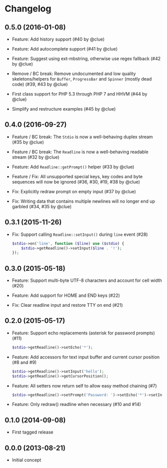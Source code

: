 # Changelog

## 0.5.0 (2016-01-08)

*   Feature: Add history support
    (#40 by @clue)

*   Feature: Add autocomplete support
    (#41 by @clue)

*   Feature: Suggest using ext-mbstring, otherwise use regex fallback
    (#42 by @clue)

*   Remove / BC break: Remove undocumented and low quality skeletons/helpers for
    `Buffer`, `ProgressBar` and `Spinner` (mostly dead code)
    (#39, #43 by @clue)

*   First class support for PHP 5.3 through PHP 7 and HHVM
    (#44 by @clue)

*   Simplify and restructure examples
    (#45 by @clue)

## 0.4.0 (2016-09-27)

*   Feature / BC break: The `Stdio` is now a well-behaving duplex stream
    (#35 by @clue)

*   Feature / BC break: The `Readline` is now a well-behaving readable stream
    (#32 by @clue)

*   Feature: Add `Readline::getPrompt()` helper
    (#33 by @clue)

*   Feature / Fix: All unsupported special keys, key codes and byte sequences will now be ignored
    (#36, #30, #19, #38 by @clue)

*   Fix: Explicitly redraw prompt on empty input
    (#37 by @clue)

*   Fix: Writing data that contains multiple newlines will no longer end up garbled
    (#34, #35 by @clue)

## 0.3.1 (2015-11-26)

*   Fix: Support calling `Readline::setInput()` during `line` event
    (#28)

    ```php
    $stdio->on('line', function ($line) use ($stdio) {
        $stdio->getReadline()->setInput($line . '!');
    });
    ```

## 0.3.0 (2015-05-18)

*   Feature: Support multi-byte UTF-8 characters and account for cell width
    (#20)

*   Feature: Add support for HOME and END keys
    (#22)

*   Fix: Clear readline input and restore TTY on end
    (#21)

## 0.2.0 (2015-05-17)

*   Feature: Support echo replacements (asterisk for password prompts)
    (#11)

    ```php
    $stdio->getReadline()->setEcho('*');
    ```

*   Feature: Add accessors for text input buffer and current cursor position
    (#8 and #9)

    ```php
    $stdio->getReadline()->setInput('hello');
    $stdio->getReadline()->getCursorPosition();
    ```

*   Feature: All setters now return self to allow easy method chaining
    (#7)

    ```php
    $stdio->getReadline()->setPrompt('Password: ')->setEcho('*')->setInput('secret');
    ```

*   Feature: Only redraw() readline when necessary
    (#10 and #14)

## 0.1.0 (2014-09-08)

*   First tagged release

## 0.0.0 (2013-08-21)

*   Initial concept
